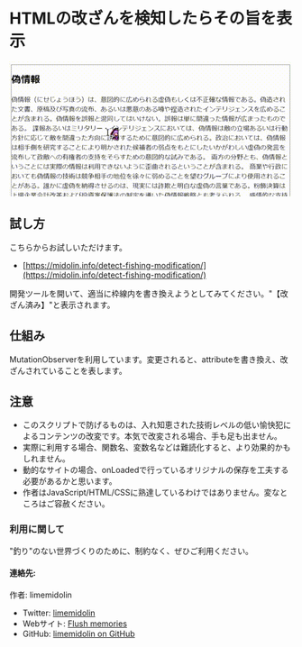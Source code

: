 HTMLの改ざんを検知したらその旨を表示
====================================

![indo-6w](indo-6w.gif)

試し方
------

こちらからお試しいただけます。
* [https://midolin.info/detect-fishing-modification/](https://midolin.info/detect-fishing-modification/)

開発ツールを開いて、適当に枠線内を書き換えようとしてみてください。"【改ざん済み】"と表示されます。

仕組み
------

MutationObserverを利用しています。変更されると、attributeを書き換え、改ざんされていることを表します。

注意
----

- このスクリプトで防げるものは、入れ知恵された技術レベルの低い愉快犯によるコンテンツの改変です。本気で改変される場合、手も足も出ません。
- 実際に利用する場合、関数名、変数名などは難読化すると、より効果的かもしれません。
- 動的なサイトの場合、onLoadedで行っているオリジナルの保存を工夫する必要があるかと思います。
- 作者はJavaScript/HTML/CSSに熟達しているわけではありません。変なところはご容赦ください。

### 利用に関して

"釣り"のない世界づくりのために、制約なく、ぜひご利用ください。


#### 連絡先:   

作者: limemidolin

* Twitter: [limemidolin](https://twitter.com/limemidolin)
* Webサイト: [Flush memories](https://midolin.info/)
* GitHub: [limemidolin on GitHub](https://github.com/limemidolin)

